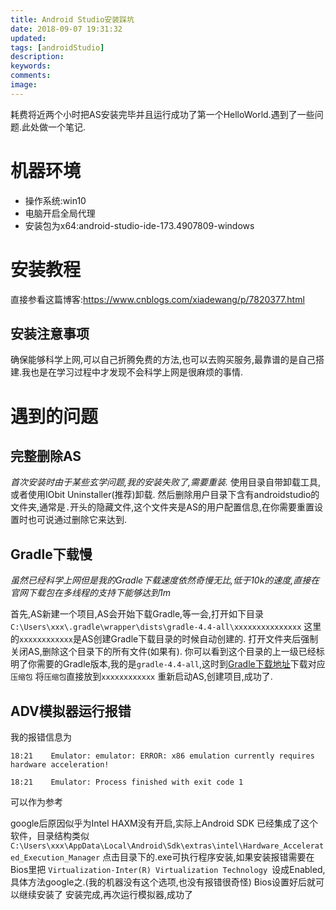 ```yaml
---
title: Android Studio安装踩坑
date: 2018-09-07 19:31:32
updated:
tags: [androidStudio]
description:
keywords:
comments:
image:
---
```

耗费将近两个小时把AS安装完毕并且运行成功了第一个HelloWorld.遇到了一些问题.此处做一个笔记.
<!--more-->

# 机器环境 #
+ 操作系统:win10
+ 电脑开启全局代理
+ 安装包为x64:android-studio-ide-173.4907809-windows

# 安装教程 #
直接参看这篇博客:https://www.cnblogs.com/xiadewang/p/7820377.html

## 安装注意事项 ##
确保能够科学上网,可以自己折腾免费的方法,也可以去购买服务,最靠谱的是自己搭建.我也是在学习过程中才发现不会科学上网是很麻烦的事情.

# 遇到的问题 #

## 完整删除AS ##
*首次安装时由于某些玄学问题,我的安装失败了,需要重装.*
使用目录自带卸载工具,或者使用IObit Uninstaller(推荐)卸载.
然后删除用户目录下含有androidstudio的文件夹,通常是`.`开头的隐藏文件,这个文件夹是AS的用户配置信息,在你需要重置设置时也可说通过删除它来达到.

## Gradle下载慢 ##
*虽然已经科学上网但是我的Gradle下载速度依然奇慢无比,低于10k的速度,直接在官网下载包在多线程的支持下能够达到1m*

首先,AS新建一个项目,AS会开始下载Gradle,等一会,打开如下目录`C:\Users\xxx\.gradle\wrapper\dists\gradle-4.4-all\xxxxxxxxxxxxxxx`
这里的`xxxxxxxxxxxx`是AS创建Gradle下载目录的时候自动创建的.
打开文件夹后强制关闭AS,删除这个目录下的所有文件(如果有).
你可以看到这个目录的上一级已经标明了你需要的Gradle版本,我的是`gradle-4.4-all`,这时到[Gradle下载地址](http://services.gradle.org/distributions/)下载对应`压缩包`
将`压缩包`直接放到`xxxxxxxxxxxx`
重新启动AS,创建项目,成功了.

## ADV模拟器运行报错 ##
我的报错信息为
```
18:21    Emulator: emulator: ERROR: x86 emulation currently requires hardware acceleration!

18:21    Emulator: Process finished with exit code 1
```
可以作为参考

google后原因似乎为Intel HAXM没有开启,实际上Android SDK 已经集成了这个软件，目录结构类似`C:\Users\xxx\AppData\Local\Android\Sdk\extras\intel\Hardware_Accelerated_Execution_Manager`
点击目录下的.exe可执行程序安装,如果安装报错需要在Bios里把 `Virtualization-Inter(R) Virtualization Technology `设成Enabled,具体方法google之.(我的机器没有这个选项,也没有报错很奇怪)
Bios设置好后就可以继续安装了
安装完成,再次运行模拟器,成功了


